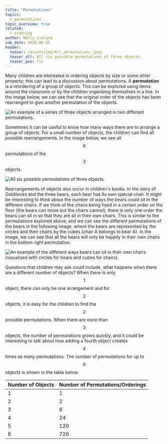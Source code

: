```yaml
---
title: "Permutations"
topics: 
  - permutations
topic_overview: true
related: 
  - ordering
author: Molly Ireland
sub_date: 2025-06-25
header:
  teaser: /assets/img/All_permutations.jpeg
  teaser_alt: All six possible permutations of three objects.
  teaser_pos: fit
---
```

Many children are interested in ordering objects by size or some other property; this can lead to a discussion about permutations. A **permutation** is a reordering of a group of objects. This can be explored using items around the classroom or by the children organising themselves in a line. In the image below, we can see that the original order of the objects has been rearranged to give another permutation of the objects.

![An example of a series of three objects arranged in two different permutations.]({{site.baseurl}}/assets/img/simple_permutation.jpeg "Two permutations")

Sometimes it can be useful to know how many ways there are to arrange a group of objects. For a small number of objects, the children can find all possible rearrangements. In the image below, we see all $$6$$ permutations of the $$3$$ objects.

![All six possible permutations of three objects.]({{site.baseurl}}/assets/img/All_permutations.jpeg "All six permutations")

Rearrangements of objects also occur in children's books. In the story of Goldilocks and the three bears, each bear has its own special chair. It might be interesting to think about the number of ways the bears could sit in the different chairs. If we think of the chairs being fixed in a certain order on the floor (the bears can move but the chairs cannot), there is only one order the bears can sit in so that they are all in their own chairs. This is similar to the permutations explored above, and we can see the different permutations of the bears in the following image, where the bears are represented by the circles and their chairs by the cubes (chair A belongs to bear A). In the image, we can see that all the bears will only be happily in their own chairs in the bottom right permutation.

![An example of the different ways bears can sit in their own chairs (visualised with circles for bears and cubes for chairs).]({{site.baseurl}}/assets/img/bears_permutations.jpeg "Permutations of bears sitting in chairs")

Questions that children may ask could include, what happens when there are a different number of objects? When there is only $$1$$ object, there can only be one arrangement and for $$2$$ objects, it is easy for the children to find the $$2$$ possible permutations. When there are more than $$3$$ objects, the number of permutations grows quickly, and it could be interesting to talk about how adding a fourth object creates $$4$$ times as many permutations. The number of permutations for up to $$6$$ objects is shown in the table below.

| Number of Objects | Number of Permutations/Orderings |
| --- | ----------- |
| 1 | 1 |
| 2 | 2 |
| 3 | 6 |
| 4 | 24 |
| 5 | 120 |
| 6 | 720 |
